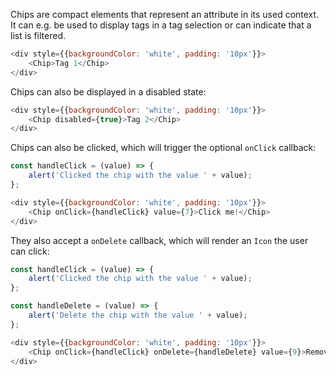 Chips are compact elements that represent an attribute in its used context. It can e.g. be used to display tags in a tag
selection or can indicate that a list is filtered.

```javascript
<div style={{backgroundColor: 'white', padding: '10px'}}>
    <Chip>Tag 1</Chip>
</div>
```

Chips can also be displayed in a disabled state:

```javascript
<div style={{backgroundColor: 'white', padding: '10px'}}>
    <Chip disabled={true}>Tag 2</Chip>
</div>
```

Chips can also be clicked, which will trigger the optional `onClick` callback:

```javascript
const handleClick = (value) => {
    alert('Clicked the chip with the value ' + value);
};

<div style={{backgroundColor: 'white', padding: '10px'}}>
    <Chip onClick={handleClick} value={7}>Click me!</Chip>
</div>
```

They also accept a `onDelete` callback, which will render an `Icon` the user can click:

```javascript
const handleClick = (value) => {
    alert('Clicked the chip with the value ' + value);
};

const handleDelete = (value) => {
    alert('Delete the chip with the value ' + value);
};

<div style={{backgroundColor: 'white', padding: '10px'}}>
    <Chip onClick={handleClick} onDelete={handleDelete} value={9}>Remove me!</Chip>
</div>
```
